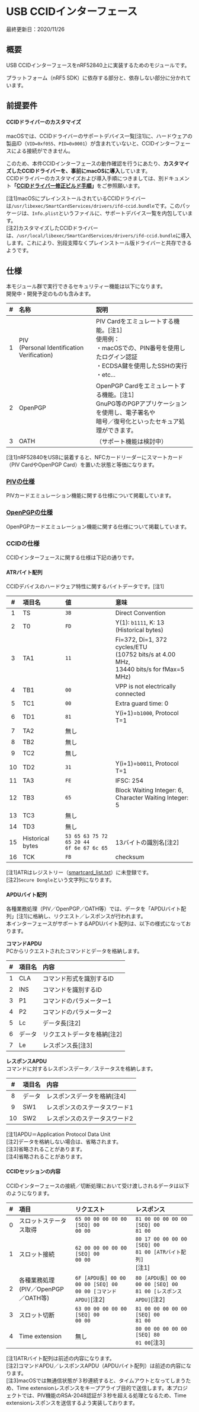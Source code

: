 # USB CCIDインターフェース

最終更新日：2020/11/26

## 概要
USB CCIDインターフェースをnRF52840上に実装するためのモジュールです。

プラットフォーム（nRF5 SDK）に依存する部分と、依存しない部分に分かれています。

## 前提要件

#### CCIDドライバーのカスタマイズ

macOSでは、CCIDドライバーのサポートデバイス一覧[注1]に、ハードウェアの製品ID（`VID=0xf055`、`PID=0x0001`）が含まれていないと、CCIDインターフェースによる接続ができません。

このため、本件CCIDインターフェースの動作確認を行うにあたり、<b>カスタマイズしたCCIDドライバーを、事前にmacOSに導入</b>しています。<br>
CCIDドライバーのカスタマイズおよび導入手順につきましては、別ドキュメント<b>「[CCIDドライバー修正ビルド手順](../../Research/CCID/BUILDCCIDDRV.md)」</b>をご参照願います。

[注1]macOSにプレインストールされているCCIDドライバーは`/usr/libexec/SmartCardServices/drivers/ifd-ccid.bundle`です。このパッケージは、`Info.plist`というファイルに、サポートデバイス一覧を内包しています。<br>
[注2]カスタマイズしたCCIDドライバーは、`/usr/local/libexec/SmartCardServices/drivers/ifd-ccid.bundle`に導入します。これにより、別段支障なくプレインストール版ドライバーと共存できるようです。

## 仕様
本モジュール群で実行できるセキュリティー機能は以下になります。<br>
開発中・開発予定のものも含みます。

|#|名称|説明|
|:---:|:---|:---|
|1|PIV<br>(Personal Identification Verification)|PIV Cardをエミュレートする機能。[注1]<br>使用例：<br>・macOSでの、PIN番号を使用したログイン認証<br>・ECDSA鍵を使用したSSHの実行<br>・etc...|
|2|OpenPGP|OpenPGP Cardをエミュレートする機能。[注1]<br>GnuPG等のPGPアプリケーションを使用し、電子署名や<br>暗号／復号化といったセキュア処理ができます。|
|3|OATH|（サポート機能は検討中）|

[注1]nRF52840をUSBに装着すると、NFCカードリーダーにスマートカード（PIV CardやOpenPGP Card）を置いた状態と等価になります。

### [PIVの仕様](../../CCID/ccid_lib/README_PIV.md)
PIVカードエミュレーション機能に関する仕様について掲載しています。

### [OpenPGPの仕様](../../CCID/openpgp_lib/README.md)
OpenPGPカードエミュレーション機能に関する仕様について掲載しています。

### CCIDの仕様
CCIDインターフェースに関する仕様は下記の通りです。

#### ATRバイト配列
CCIDデバイスのハードウェア特性に関するバイトデータです。[注1]

|#|項目名|値|意味|
|:---:|:---|:---|:---|
|1|TS|`3B`|Direct Convention|
|2|T0|`FD`|Y(1): `b1111`, K: 13 (Historical bytes)|
|3|TA1|`11`|Fi=372, Di=1, 372 cycles/ETU <br>(10752 bits/s at 4.00 MHz, <br>13440 bits/s for fMax=5 MHz)|
|4|TB1|`00`|VPP is not electrically connected|
|5|TC1|`00`|Extra guard time: 0|
|6|TD1|`81`|Y(i+1)=`b1000`, Protocol T=1|
|7|TA2|無し||
|8|TB2|無し||
|9|TC2|無し||
|10|TD2|`31`|Y(i+1)=`b0011`, Protocol T=1|
|11|TA3|`FE`|IFSC: 254|
|12|TB3|`65`|Block Waiting Integer: 6, <br>Character Waiting Integer: 5|
|13|TC3|無し||
|14|TD3|無し||
|15|Historical bytes|`53 65 63 75 72 65 20 44`<br>`6f 6e 67 6c 65`|13バイトの識別名[注2]|
|16|TCK|`FB`|checksum|

[注1]ATRはレジストリー（[smartcard_list.txt](http://ludovic.rousseau.free.fr/softwares/pcsc-tools/smartcard_list.txt)）に未登録です。<br>
[注2]`Secure Dongle`という文字列になります。

#### APDUバイト配列
各種業務処理（PIV／OpenPGP／OATH等）では、データを「APDUバイト配列」[注1]に格納し、リクエスト／レスポンスが行われます。<br>
本インターフェースがサポートするAPDUバイト配列は、以下の様式になっております。

<b>コマンドAPDU</b><br>
PCからリクエストされたコマンドとデータを格納します。

|#|項目名|内容|
|:---:|:---|:---|
|1|CLA|コマンド形式を識別するID|
|2|INS|コマンドを識別するID|
|3|P1|コマンドのパラメーター1|
|4|P2|コマンドのパラメーター2|
|5|Lc|データ長[注2]|
|6|データ|リクエストデータを格納[注2]|
|7|Le|レスポンス長[注3]|

<b>レスポンスAPDU</b><br>
コマンドに対するレスポンスデータ／ステータスを格納します。

|#|項目名|内容|
|:---:|:---|:---|
|8|データ|レスポンスデータを格納[注4]|
|9|SW1|レスポンスのステータスワード1|
|10|SW2|レスポンスのステータスワード2|

[注1]APDU＝Application Protocol Data Unit<br>
[注2]データを格納しない場合は、省略されます。<br>
[注3]省略されることがあります。<br>
[注4]省略されることがあります。

#### CCIDセッションの内容

CCIDインターフェースの接続／切断処理において受け渡しされるデータは以下のようになります。

| # |項目 |リクエスト | レスポンス |
|:-:|:-|:-|:-|
|0|スロットステータス取得|`65 00 00 00 00 00 [SEQ] 00`<br>`00 00`|`81 00 00 00 00 00 [SEQ] 00`<br>`81 00`|
|1|スロット接続|`62 00 00 00 00 00 [SEQ] 00`<br>`00 00`|`80 17 00 00 00 00 [SEQ] 00`<br>`81 00 [ATRバイト配列]`<br>[注1]|
|2|各種業務処理<br>(PIV／OpenPGP／OATH等)|`6F [APDU長] 00 00 00 00 [SEQ] 00`<br>`00 00 [コマンドAPDU]`[注2]|`80 [APDU長] 00 00 00 00 [SEQ] 00`<br>`81 00 [レスポンスAPDU]`[注2]|
|3|スロット切断|`63 00 00 00 00 00 [SEQ] 00`<br>`00 00`|`81 00 00 00 00 00 [SEQ] 00`<br>`81 00`|
|4|Time extension|無し|`80 00 00 00 00 00 [SEQ] 80`<br>`01 00`[注3]|

[注1]ATRバイト配列は前述の内容になります。<br>
[注2]コマンドAPDU／レスポンスAPDU（APDUバイト配列）は前述の内容になります。<br>
[注3]macOSでは無通信状態が３秒連続すると、タイムアウトとなってしまうため、Time extensionレスポンスをキープアライブ目的で送信します。本プロジェクトでは、PIV機能のRSA-2048認証が３秒を超える処理となるため、Time extensionレスポンスを送信するよう実装しております。
